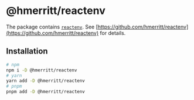 # @hmerritt/reactenv

The package contains [`reactenv`](https://github.com/hmerritt/reactenv). See [https://github.com/hmerritt/reactenv](https://github.com/hmerritt/reactenv) for details.

## Installation

```sh
# npm
npm i -D @hmerritt/reactenv
# yarn
yarn add -D @hmerritt/reactenv
# pnpm
pnpm add -D @hmerritt/reactenv
```
